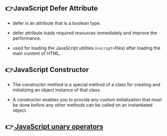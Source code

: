 ##  :point_right:JavaScript Defer Attribute

-  defer is an attribute that is a boolean type.

-  defer attribute loads required resources immediately and improve the performance.

- used for loading the JavaScript utilities (`<script>`files\) after loading the main content of HTML.

## :point_right:JavaScript Constructor

- The constructor method is a special method of a class for creating and initializing an object instance of that class.

- A constructor enables you to provide any custom initialization that must be done before any other methods can be called on an instantiated object.


## :point_right:[ JavaScript unary operators](https://www.javascripttutorial.net/javascript-unary-operators/)